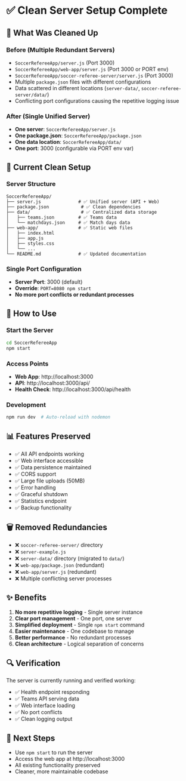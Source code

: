 # ✅ Clean Server Setup Complete

## 🎯 What Was Cleaned Up

### Before (Multiple Redundant Servers)
- `SoccerRefereeApp/server.js` (Port 3000)
- `SoccerRefereeApp/web-app/server.js` (Port 3000 or PORT env)
- `SoccerRefereeApp/soccer-referee-server/server.js` (Port 3000)
- Multiple `package.json` files with different configurations
- Data scattered in different locations (`server-data/`, `soccer-referee-server/data/`)
- Conflicting port configurations causing the repetitive logging issue

### After (Single Unified Server)
- **One server**: `SoccerRefereeApp/server.js`
- **One package.json**: `SoccerRefereeApp/package.json`
- **One data location**: `SoccerRefereeApp/data/`
- **One port**: 3000 (configurable via PORT env var)

## 🚀 Current Clean Setup

### Server Structure
```
SoccerRefereeApp/
├── server.js              # ✅ Unified server (API + Web)
├── package.json            # ✅ Clean dependencies
├── data/                   # ✅ Centralized data storage
│   ├── teams.json         # ✅ Teams data
│   └── matchdays.json     # ✅ Match days data
├── web-app/               # ✅ Static web files
│   ├── index.html
│   ├── app.js
│   ├── styles.css
│   └── ...
└── README.md              # ✅ Updated documentation
```

### Single Port Configuration
- **Server Port**: 3000 (default)
- **Override**: `PORT=8080 npm start`
- **No more port conflicts or redundant processes**

## 🔧 How to Use

### Start the Server
```bash
cd SoccerRefereeApp
npm start
```

### Access Points
- **Web App**: http://localhost:3000
- **API**: http://localhost:3000/api/
- **Health Check**: http://localhost:3000/api/health

### Development
```bash
npm run dev  # Auto-reload with nodemon
```

## 📊 Features Preserved
- ✅ All API endpoints working
- ✅ Web interface accessible
- ✅ Data persistence maintained
- ✅ CORS support
- ✅ Large file uploads (50MB)
- ✅ Error handling
- ✅ Graceful shutdown
- ✅ Statistics endpoint
- ✅ Backup functionality

## 🗑️ Removed Redundancies
- ❌ `soccer-referee-server/` directory
- ❌ `server-example.js`
- ❌ `server-data/` directory (migrated to `data/`)
- ❌ `web-app/package.json` (redundant)
- ❌ `web-app/server.js` (redundant)
- ❌ Multiple conflicting server processes

## ✨ Benefits
1. **No more repetitive logging** - Single server instance
2. **Clear port management** - One port, one server
3. **Simplified deployment** - Single `npm start` command
4. **Easier maintenance** - One codebase to manage
5. **Better performance** - No redundant processes
6. **Clean architecture** - Logical separation of concerns

## 🔍 Verification
The server is currently running and verified working:
- ✅ Health endpoint responding
- ✅ Teams API serving data
- ✅ Web interface loading
- ✅ No port conflicts
- ✅ Clean logging output

## 📝 Next Steps
- Use `npm start` to run the server
- Access the web app at http://localhost:3000
- All existing functionality preserved
- Cleaner, more maintainable codebase